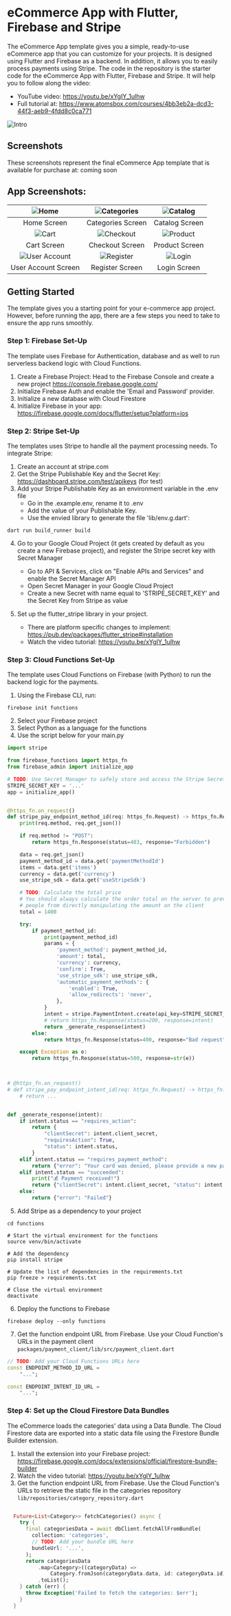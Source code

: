 # eCommerce App with Flutter, Firebase and Stripe
The eCommerce App template gives you a simple, ready-to-use eCommerce app that you can customize for your projects. It is designed using Flutter and Firebase as a backend. In addition, it allows you to easily process payments using Stripe.
The code in the repository is the starter code for the eCommerce App with Flutter, Firebase and Stripe. It will help you to follow along the video:
- YouTube video: https://youtu.be/xYgIY_1ulhw
- Full tutorial at: https://www.atomsbox.com/courses/4bb3eb2a-dcd3-44f3-aeb9-4fdd8c0ca771


![Intro](screenshots/ecommerce.png) 


## Screenshots
These screenshots represent the final eCommerce App template that is available for purchase at: coming soon 

## App Screenshots: 
|![Home](screenshots/ecommerce-home.png) | ![Categories](screenshots/ecommerce-categories.png) | ![Catalog](screenshots/ecommerce-catalog-screen.png) |
|:---:|:---:|:---:|
| Home Screen | Categories Screen | Catalog Screen |
| ![Cart](screenshots/ecommerce-cart.png) | ![Checkout](screenshots/ecommerce-checkout.png) | ![Product](screenshots/ecommerce-product-screen.png) |
| Cart Screen | Checkout Screen | Product Screen|
| ![User Account](screenshots/ecommerce-user-account.png) | ![Register](screenshots/ecommerce-register.png) | ![Login](screenshots/ecommerce-login.png) |
| User Account Screen | Register Screen | Login Screen|



## Getting Started
The template gives you a starting point for your e-commerce app project. However, before running the app, there are a few  steps you need to take to ensure the app runs smoothly.

### Step 1: Firebase Set-Up
The template uses Firebase for Authentication, database and as well to run serverless backend logic with Cloud Functions.
1. Create a Firebase Project: Head to the Firebase Console and create a new project https://console.firebase.google.com/
2. Initialize Firebase Auth and enable the 'Email and Password' provider. 
3. Initialize a new database with Cloud Firestore
4. Initialize Firebase in your app: https://firebase.google.com/docs/flutter/setup?platform=ios

### Step 2: Stripe Set-Up
The templates uses Stripe to handle all the payment processing needs. To integrate Stripe:
1. Create an account at stripe.com
2. Get the Stripe Publishable Key and the Secret Key: https://dashboard.stripe.com/test/apikeys (for test)
3. Add your Stripe Publishable Key as an environment variable in the .env file
    - Go in the .example.env, rename it to .env
    - Add the value of your Publishable Key.
    - Use the envied library to generate the file 'lib/env.g.dart':

```shell 
dart run build_runner build
```

4. Go to your Google Cloud Project (it gets created by default as you create a new Firebase project), and register the Stripe secret key with Secret Manager
    - Go to API & Services, click on "Enable APIs and Services" and enable the Secret Manager API 
    - Open Secret Manager in your Google Cloud Project
    - Create a new Secret with name equal to 'STRIPE_SECRET_KEY' and the Secret Key from Stripe as value

5. Set up the flutter_stripe library in your project. 
    - There are platform specific changes to implement: https://pub.dev/packages/flutter_stripe#installation
    - Watch the video tutorial: https://youtu.be/xYgIY_1ulhw

### Step 3: Cloud Functions Set-Up
The template uses Cloud Functions on Firebase (with Python) to run the backend logic for the payments. 

1. Using the Firebase CLI, run: 
```shell 
firebase init functions 
```
2. Select your Firebase project
3. Select Python as a language for the functions
4. Use the script below for your main.py

```python
import stripe 

from firebase_functions import https_fn
from firebase_admin import initialize_app

# TODO: Use Secret Manager to safely store and access the Stripe Secret Key
STRIPE_SECRET_KEY = '...'
app = initialize_app()


@https_fn.on_request()
def stripe_pay_endpoint_method_id(req: https_fn.Request) -> https_fn.Response:
    print(req.method, req.get_json())

    if req.method != "POST":
        return https_fn.Response(status=403, response="Forbidden")

    data = req.get_json()
    payment_method_id = data.get('paymentMethodId')
    items = data.get('items')
    currency = data.get('currency')
    use_stripe_sdk = data.get('useStripeSdk')

    # TODO: Calculate the total price
    # You should always calculate the order total on the server to prevent
    # people from directly manipulating the amount on the client
    total = 1400

    try: 
        if payment_method_id:
            print(payment_method_id)
            params = {
                'payment_method': payment_method_id,
                'amount': total,
                'currency': currency,
                'confirm': True,
                'use_stripe_sdk': use_stripe_sdk,
                'automatic_payment_methods': {
                    'enabled': True,
                    'allow_redirects': 'never',
                },
            }
            intent = stripe.PaymentIntent.create(api_key=STRIPE_SECRET_KEY, **params)
            # return https_fn.Response(status=200, response=intent)
            return _generate_response(intent)
        else:
            return https_fn.Response(status=400, response="Bad request")

    except Exception as e: 
        return https_fn.Response(status=500, response=str(e))

        

# @https_fn.on_request()
# def stripe_pay_endpoint_intent_id(req: https_fn.Request) -> https_fn.Response:
    # return ...


def _generate_response(intent):
    if intent.status == "requires_action":
        return {
            "clientSecret": intent.client_secret,
            "requiresAction": True,
            "status": intent.status,
        }
    elif intent.status == "requires_payment_method":
        return {"error": "Your card was denied, please provide a new payment method"}
    elif intent.status == "succeeded":
        print("💰 Payment received!")
        return {"clientSecret": intent.client_secret, "status": intent.status}
    else:
        return {"error": "Failed"}
```

5. Add Stripe as a dependency to your project
```shell
cd functions

# Start the virtual environment for the functions
source venv/bin/activate

# Add the dependency 
pip install stripe

# Update the list of dependencies in the requirements.txt
pip freeze > requirements.txt

# Close the virtual environment
deactivate

```

6. Deploy the functions to Firebase
```shell
firebase deploy --only functions
```


7. Get the function endpoint URL from Firebase. Use your Cloud Function's URLs in the payment client `packages/payment_client/lib/src/payment_client.dart`

```dart
// TODO: Add your Cloud Functions URLs here
const ENDPOINT_METHOD_ID_URL =
    "...";

const ENDPOINT_INTENT_ID_URL =
    "...";
```

### Step 4: Set up the Cloud Firestore Data Bundles
The eCommerce loads the categories' data using a Data Bundle. The Cloud Firestore data are exported into a static data file using the Firestore Bundle Builder extension. 

1. Install the extension into your Firebase project: https://firebase.google.com/docs/extensions/official/firestore-bundle-builder
2. Watch the video tutorial: https://youtu.be/xYgIY_1ulhw
3. Get the function endpoint URL from Firebase. Use the Cloud Function's URLs to retrieve the static file in the categories repository `lib/repositories/category_repository.dart`

```dart

  Future<List<Category>> fetchCategories() async {
    try {
      final categoriesData = await dbClient.fetchAllFromBundle(
        collection: 'categories',
        // TODO: Add your bundle URL here
        bundleUrl: '...',
      );
      return categoriesData
          .map<Category>((categoryData) =>
              Category.fromJson(categoryData.data, id: categoryData.id))
          .toList();
    } catch (err) {
      throw Exception('Failed to fetch the categories: $err');
    }
  }
```


